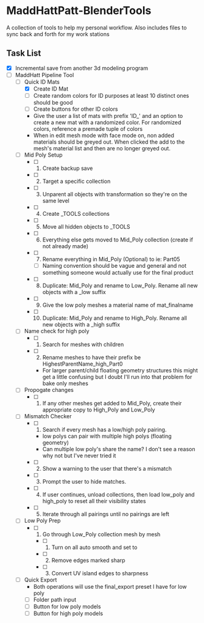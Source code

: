 # MaddHattPatt-BlenderTools
A collection of tools to help my personal workflow. Also includes files to sync back and forth for my work stations

## Task List
- [x] Incremental save from another 3d modeling program
- [ ] MaddHatt Pipeline Tool
    - [ ] Quick ID Mats
        - [x] Create ID Mat
        - [ ] Create random colors for ID purposes at least 10 distinct ones should be good
        - [ ] Create buttons for other ID colors
        - Give the user a list of mats with prefix 'ID_' and an option to create a new mat with a randomized color. For randomized colors, reference a premade tuple of colors
        - When in edit mesh mode with face mode on, non added materials should be greyed out. When clicked the add to the mesh's material list and then are no longer greyed out.
    - [ ] Mid Poly Setup
        - [ ] 1. Create backup save
        - [ ] 2. Target a specific collection
        - [ ] 3. Unparent all objects with transformation so they're on the same level
        - [ ] 4. Create _TOOLS collections
        - [ ] 5. Move all hidden objects to _TOOLS
        - [ ] 6. Everything else gets moved to Mid_Poly collection (create if not already made) 
        - [ ] 7. Rename everything in Mid_Poly (Optional) to ie: Part05
            - [ ] Naming convention should be vague and general and not something   someone would actually use for the final product 
        - [ ] 8. Duplicate: Mid_Poly and rename to Low_Poly. Rename all new objects with a _low suffix
        - [ ] 9. Give the low poly meshes a material name of mat_finalname
        - [ ] 10. Duplicate: Mid_Poly and rename to High_Poly. Rename all new objects with a _high suffix
    - [ ] Name check for high poly
        - [ ] 1. Search for meshes with children
        - [ ] 2. Rename meshes to have their prefix be HighestParentName_high_Part0
            - For larger parent/child floating geometry structures this might get a little confusing but I doubt I'll run into that problem for bake only   meshes
    - [ ] Propogate changes
        - [ ] 1. If any other meshes get added to Mid_Poly, create their appropriate copy to High_Poly and Low_Poly
    - [ ] Mismatch Checker
        - [ ] 1. Search if every mesh has a low/high poly pairing.
            - low polys can pair with multiple high polys (floating geometry)
            - Can multiple low poly's share the name? I don't see a reason why not but I've never tried it
        - [ ] 2. Show a warning to the user that there's a mismatch
        - [ ] 3. Prompt the user to hide matches.
        - [ ] 4. If user continues, unload collections, then load low_poly and high_poly to reset all their visibility states
        - [ ] 5. Iterate through all pairings until no pairings are left
    - [ ] Low Poly Prep
        - [ ] 1. Go through Low_Poly collection mesh by mesh
            - [ ] 1. Turn on all auto smooth and set to
            - [ ] 2. Remove edges marked sharp
            - [ ] 3. Convert UV island edges to sharpness
    - [ ] Quick Export
        - Both operations will use the final_export preset I have for low poly
        - [ ] Folder path input
        - [ ] Button for low poly models 
        - [ ] Button for high poly models 